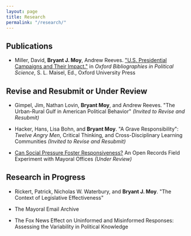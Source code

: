 ```yaml
---
layout: page
title: Research
permalink: "/research/"
---
```

## Publications
* Miller, David, **Bryant J. Moy**, Andrew Reeves. ["U.S. Presidential Campaigns and Their Impact."](http://www.oxfordbibliographies.com/view/document/obo-9780199756223/obo-9780199756223-0156.xml) in *Oxford Bibliographies in Political Science*, S. L. Maisel, Ed., Oxford University Press

<!-- +## Invited to Revise and Resubmit or Under Review+ -->
## Revise and Resubmit or Under Review
* Gimpel, Jim, Nathan Lovin, **Bryant Moy**, and Andrew Reeves. "The Urban-Rural Gulf in American Political Behavior" *(Invited to Revise and Resubmit)*

* Hacker, Hans, Lisa Bohn, and **Bryant Moy**. "A Grave Responsibility": *Twelve Angry Men*, Critical Thinking, and Cross-Disciplinary Learning Communities *(Invited to Revise and Resubmit)*

* [Can Social Pressure Foster Responsiveness?](Projects/SocialPressureMayors.md) An Open Records Field Experiment with Mayoral Offices *(Under Review)*

## Research in Progress

* Rickert, Patrick, Nicholas W. Waterbury, and **Bryant J. Moy**. "The Context of Legislative Effectiveness"

* The Mayoral Email Archive

* The Fox News Effect on Uninformed and Misinformed Responses: Assessing the Variability in Political Knowledge

